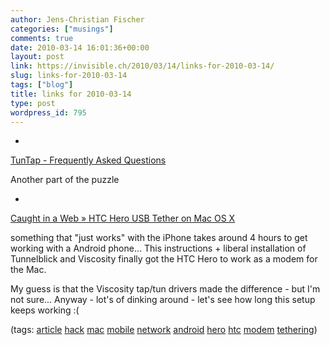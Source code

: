 ```yaml
---
author: Jens-Christian Fischer
categories: ["musings"]
comments: true
date: 2010-03-14 16:01:36+00:00
layout: post
link: https://invisible.ch/2010/03/14/links-for-2010-03-14/
slug: links-for-2010-03-14
tags: ["blog"]
title: links for 2010-03-14
type: post
wordpress_id: 795
---
```


  * 
                

[TunTap - Frequently Asked Questions](https://tuntaposx.sourceforge.net/)


                

Another part of the puzzle


                
            
  * 
                

[Caught in a Web » HTC Hero USB Tether on Mac OS X](https://www.dinke.net/blog/en/2009/11/10/htc-hero-usb-tether-on-mac-os-x/)


                

something that "just works" with the iPhone takes around 4 hours to get working with a Android phone... This instructions + liberal installation of Tunnelblick and Viscosity finally got the HTC Hero to work as a modem for the Mac.

My guess is that the Viscosity tap/tun drivers made the difference - but I'm not sure... Anyway - lot's of dinking around - let's see how long this setup keeps working :(


                

(tags: [article](https://delicious.com/jaycee/article) [hack](https://delicious.com/jaycee/hack) [mac](https://delicious.com/jaycee/mac) [mobile](https://delicious.com/jaycee/mobile) [network](https://delicious.com/jaycee/network) [android](https://delicious.com/jaycee/android) [hero](https://delicious.com/jaycee/hero) [htc](https://delicious.com/jaycee/htc) [modem](https://delicious.com/jaycee/modem) [tethering](https://delicious.com/jaycee/tethering))


            

